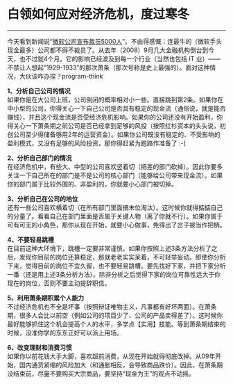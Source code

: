# 白领如何应对经济危机，度过寒冬 

-----

 今天看到新闻说“[微软公司宣布裁员5000人](http://news.xinhuanet.com/world/2009-01/23/content_10707226.htm)”。不由得感慨：连最牛的（微软手头现金最多）公司都不得不裁员了。从去年（2008）9月几大金融机构倒台到今天，也不过就4个月。它的影响已经波及到每一个行业（当然也包括 IT 业）——不禁让人想起“1929-1933”的那次萧条（那次号称是史上最强的）。面对这种情况，大伙该咋办捏？program-think  
   
 **1、分析自己公司的情况**  
 如果你是在大公司上班，公司倒闭的概率相对小一些。直接跳到第2条。如果你在中小型的公司，你得关心一下自己公司是否具有稳定的现金流（通俗说，就是能否赚钱），并且这个现金流是否受经济危机影响。如果你的公司还没有开始盈利，你得关心一下萧条期之前公司是否已经拿到足够的风投（按照红杉资本的头头说，初创公司至少得储备够用2年的运营资金）。如果你公司既没有稳定的、不受影响的盈利模式，又没有足够的风险投资，那你得赶紧为跑路作准备了 :-(  
   
 **2、分析自己部门的情况**  
 在经济危机中，有些大、中型的公司喜欢竖着切（把差的部门砍掉）。因此你要多关注一下自己所在的部门是不是公司的核心部门（能够给公司带来现金流）。如果你的部门属于比较外围的、非盈利的，你就要小心部门被切掉。  
   
 **3、分析自己在公司的地位**  
 还有一些公司喜欢横着切（在所有部门里面搞末位淘汰）。这时候你就得掂掂自己的分量了。看看自己在部门里面是否属于关键人物（离了你就不行）。如果你属于可有可无的小角色，那你从现在开始，就要小心做事，免得出了岔子被当作把柄。  
   
 **4、不要轻易跳槽**  
 在目前这种大环境下，跳槽一定要非常谨慎。如果你按照上述3条方法分析了之后，发现你目前的岗位还算稳定，那就老老实实呆着，不可轻举妄动。即使你分析下来，觉得目前的岗位不宜久留，也不要轻易跳槽。要先找好下家，并把下家分析一番（还是用上述3条分析方法）。除非分析之后觉得下家的岗位可靠性远大于你现在的岗位，否则不要主动提辞职信。  
   
 **5、利用萧条期积累个人能力**  
 不过经济危机也不全是坏事（按照辩证唯物主义，凡事都有好坏两面）。在萧条期，很多人会比以前空（例如公司的项目少了、公司的产品卖得差了）。这时候你最好能够抓住这个机会提高个人的水平，多学点【实用】技能。等到萧条期结束的时候，没准你学的东东正好可以派上用场。  
   
 **6、改变理财和消费习惯**  
 如果你以前花钱大手大脚，喜欢超前消费，从现在开始就得彻底改掉。从09年开始，国内通货紧缩的风险加大（和通胀相反，会导致商品跌价）。因此，在萧条期没结束前，尽量不要购买大宗商品，要坚持“现金为王”的观点不动摇。 